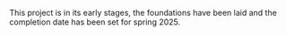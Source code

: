 This project is in its early stages, the foundations have been laid and the completion date has been set for spring 2025.
